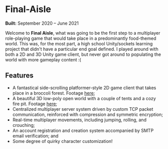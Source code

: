 # Final-Aisle
**Built:** September 2020 – June 2021

Welcome to **Final Aisle**, what was going to be the first step to a multiplayer role-playing game that would take place in a predominantly food-themed world. This was, for the most part, a high school Unity/sockets learning project that didn't have a particular end goal defined. I played around with both a 2D and 3D Unity game client, but never got around to populating the world with more gameplay content :(

## Features
- A fantastical side-scrolling platformer-style 2D game client that takes place in a broccoli forest. Footage [here](https://youtu.be/RIUmXqQ7mWw);
- A beautiful 3D low-poly open world with a couple of tents and a cozy fire pit. Footage [here](https://youtu.be/5nATSPeDM44);
- Centralized multiplayer server system driven by custom TCP packet communication, reinforced with compression and symmetric encryption;
- Real-time multiplayer movements, including jumping, rolling, and crouching;
- An account registration and creation system accompanied by SMTP email verification; and
- Some degree of quirky character customization!
